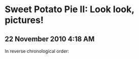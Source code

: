 # Sweet Potato Pie II: Look look, pictures!
## 22 November 2010 4:18 AM

In reverse chronological order:




































